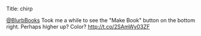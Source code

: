Title: chirp

<a href="http://twitter.com/BlurbBooks">@BlurbBooks</a> Took me a while to see the "Make Book" button on the bottom right. Perhaps higher up? Color? <a href="http://t.co/2SAmWy03ZF">http://t.co/2SAmWy03ZF</a>
